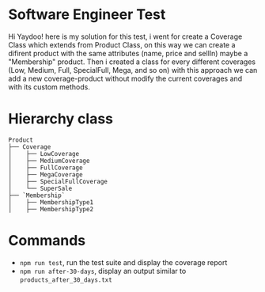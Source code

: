 # Software Engineer Test

Hi Yaydoo! here is my solution for this test, i went for create a Coverage Class which extends from 
Product Class, on this way we can create a difirent product with the same attributes (name, price and sellIn) maybe a "Membership" product. Then i created a class for every different coverages (Low, Medium, Full, SpecialFull, Mega, and so on) with this approach we can add a new coverage-product without modify the current coverages and with its custom methods.

# Hierarchy class

```
Product
├── Coverage
│    ├── LowCoverage
│    ├── MediumCoverage
│    ├── FullCoverage
│    ├── MegaCoverage
│    ├── SpecialFullCoverage
│    └── SuperSale
├── `Membership`
│    ├── MembershipType1
│    ├── MembershipType2
```

# Commands

- `npm run test`, run the test suite and display the coverage report
- `npm run after-30-days`, display an output similar to `products_after_30_days.txt`
